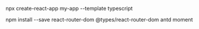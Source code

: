 npx create-react-app my-app --template typescript

npm install --save react-router-dom @types/react-router-dom antd moment
